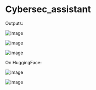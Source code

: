 # Cybersec_assistant

Outputs:

![image](https://github.com/Zardian18/Cybersec_assistant/assets/106113538/51530782-d875-4fa7-8dad-f6d80e93b980)

![image](https://github.com/Zardian18/Cybersec_assistant/assets/106113538/1ecb5f45-b55b-4f98-89f5-c2363abc9428)

![image](https://github.com/Zardian18/Cybersec_assistant/assets/106113538/31af1f86-f67b-4b6d-8461-5e0e7f0eb93d)

On HuggingFace:

![image](https://github.com/Zardian18/Cybersec_assistant/assets/106113538/b13fa030-c4a6-4a85-9582-75bfb2fb2dff)

![image](https://github.com/Zardian18/Cybersec_assistant/assets/106113538/b9d83e06-1639-443c-97cc-fad1a8c15b45)
